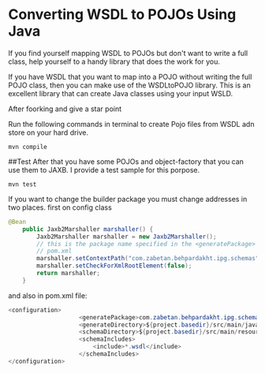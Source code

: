# Converting WSDL to POJOs Using Java

If you find yourself mapping WSDL to POJOs but don't want to write a full class, help yourself to a handy library that does the work for you.

If you have WSDL that you want to map into a POJO without writing the full POJO class, then you can make use of the WSDLtoPOJO library. This is an excellent library that can create Java classes using your input WSLD.

After foorking and give a star point 

Run the following commands in terminal to create Pojo files from WSDL adn store on your hard drive.

    mvn compile

##Test
After that you have some POJOs and object-factory that you can use them to JAXB. I provide a test sample for this porpose.

    mvn test

If you want to change the builder package you must change addresses in two places. first on config class

```java
@Bean
	public Jaxb2Marshaller marshaller() {
		Jaxb2Marshaller marshaller = new Jaxb2Marshaller();
		// this is the package name specified in the <generatePackage> specified in
		// pom.xml
		marshaller.setContextPath("com.zabetan.behpardakht.ipg.schemas");
		marshaller.setCheckForXmlRootElement(false);
		return marshaller;
	}
```

and also in pom.xml file: 

```java
<configuration>
					<generatePackage>com.zabetan.behpardakht.ipg.schemas</generatePackage>
					<generateDirectory>${project.basedir}/src/main/java</generateDirectory>
					<schemaDirectory>${project.basedir}/src/main/resources/wsdl</schemaDirectory>
					<schemaIncludes>
						<include>*.wsdl</include>
					</schemaIncludes>
</configuration>
```

